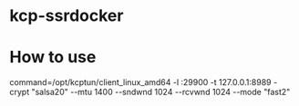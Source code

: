 # kcp-ssrdocker
# How to use
command=/opt/kcptun/client_linux_amd64 -l :29900 -t 127.0.0.1:8989 -crypt "salsa20" --mtu 1400 --sndwnd 1024 --rcvwnd 1024 --mode "fast2"

